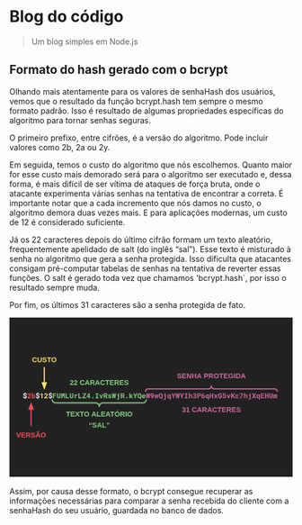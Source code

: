 # Blog do código
> Um blog simples em Node.js
## Formato do hash gerado com o bcrypt
Olhando mais atentamente para os valores de senhaHash dos usuários, vemos que o resultado da função bcrypt.hash tem sempre o mesmo formato padrão. Isso é resultado de algumas propriedades específicas do algoritmo para tornar senhas seguras.

O primeiro prefixo, entre cifrões, é a versão do algoritmo. Pode incluir valores como 2b, 2a ou 2y.

Em seguida, temos o custo do algoritmo que nós escolhemos. Quanto maior for esse custo mais demorado será para o algoritmo ser executado e, dessa forma, é mais difícil de ser vítima de ataques de força bruta, onde o atacante experimenta várias senhas na tentativa de encontrar a correta. É importante notar que a cada incremento que nós damos no custo, o algoritmo demora duas vezes mais. E para aplicações modernas, um custo de 12 é considerado suficiente.

Já os 22 caracteres depois do último cifrão formam um texto aleatório, frequentemente apelidado de salt (do inglês “sal”). Esse texto é misturado à senha no algoritmo que gera a senha protegida. Isso dificulta que atacantes consigam pré-computar tabelas de senhas na tentativa de reverter essas funções. O salt é gerado toda vez que chamamos 'bcrypt.hash`, por isso o resultado sempre muda.

Por fim, os últimos 31 caracteres são a senha protegida de fato.

<img src="./_bcrypt.png" alt="drawing" width="510"/>

Assim, por causa desse formato, o bcrypt consegue recuperar as informações necessárias para comparar a senha recebida do cliente com a senhaHash do seu usuário, guardada no banco de dados.